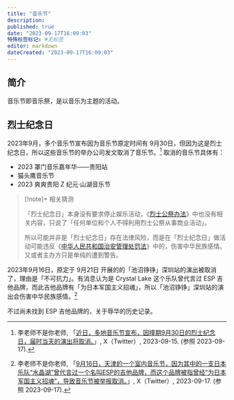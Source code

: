 ```yaml
---
title: "音乐节"
description:
published: true
date: "2023-09-17T16:09:03"
特殊标签标记: #无标签
editor: markdown
dateCreated: "2023-09-17T16:09:03"
---
```


## 简介

音乐节即音乐祭，是以音乐为主题的活动。

## 烈士纪念日

2023年9月，多个音乐节宣布因为音乐节原定时间有 9月30日，但因为这是烈士纪念日，所以这些音乐节的举办公司发文取消了音乐节。[^odKYw] 取消的音乐节具体有：

[^odKYw]: 李老师不是你老师, 「[近日，多地音乐节宣布，因撞期9月30日的烈士纪念日，届时当天的演出将取消。](http://archive.today/2023.09.17-082909/https://twitter.com/whyyoutouzhele/status/1702680869633237253 "http://archive.today/odKYw")」, X（Twitter）, 2023-09-15. (参照 2023-09-17).

+   2023 罩门音乐嘉年华——贵阳站
+   猫头鹰音乐节
+   2023 爽爽贵阳 Z 纪元·山湖音乐节

> [!note]+ 相关猜测
>
> 「烈士纪念日」本身没有要求停止娱乐活动，《[烈士公祭办法][]》中也没有相关内容，只说了「任何单位和个人不得利用烈士公祭从事商业活动」。
>
> 所以可能并非是「烈士纪念日」存在法律风险，而是在「烈士纪念日」做活动可能违反《[中华人民共和国治安管理处罚法](/rule/普通法律/中华人民共和国治安管理处罚法.md)》中的，伤害中华民族感情。又或者主办方只是单纯的遭到警告。

[烈士公祭办法]: https://web.archive.org/web/20230917082347/https://www.gov.cn/zhengce/2023-04/06/content_5750335.htm

2023年9月16日，原定于 9月21日 开展的的「池沼铮铮」深圳站的演出被取消了，理由是「不可抗力」。有消息认为是 Crystal Lake 这个乐队曾代言过 ESP 吉他品牌，而此吉他品牌有「为日本军国主义招魂」，所以「池沼铮铮」深圳站的演出会伤害中华民族感情。[^lhOp5]

[^lhOp5]: 李老师不是你老师, 「[9月16日，天津的一个室内音乐节，因为其中的一支日本乐队“水晶湖”曾代言过一个名叫ESP的吉他品牌，而这个品牌被指曾经“为日本军国主义招魂”，导致音乐节被举报取消。](http://archive.today/2023.09.17-102817/https://twitter.com/whyyoutouzhele/status/1703105982274981990 "http://archive.today/lhOp5")」, X（Twitter）, 2023-09-17. (参照 2023-09-17).

不过尚未找到 ESP 吉他品牌的，关于辱华的历史记录。
